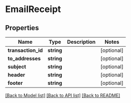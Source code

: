 # EmailReceipt

## Properties
Name | Type | Description | Notes
------------ | ------------- | ------------- | -------------
**transaction_id** | **string** |  | [optional] 
**to_addresses** | **string** |  | [optional] 
**subject** | **string** |  | [optional] 
**header** | **string** |  | [optional] 
**footer** | **string** |  | [optional] 

[[Back to Model list]](../../README.md#documentation-for-models) [[Back to API list]](../../README.md#documentation-for-api-endpoints) [[Back to README]](../../README.md)

